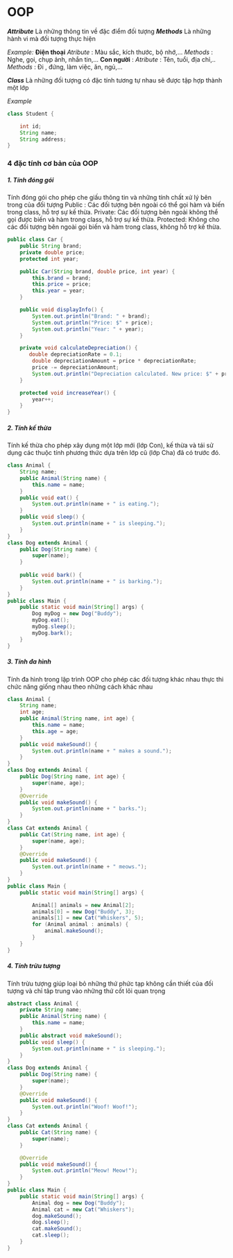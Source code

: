 
# OOP

***Attribute***
Là những thông tin về đặc điểm đối tượng 
***Methods*** 
Là những hành vi mà đối tượng thực hiện

*Example:* 
**Điện thoại**
*Atribute* : Màu sắc, kích thước, bộ nhớ,...
*Methods* : Nghe, gọi, chụp ảnh, nhắn tin,...
**Con người** :
*Atribute* : Tên, tuổi, địa chỉ,..
*Methods* : Đi , đứng, làm việc, ăn, ngủ,...

***Class***
Là những đối tượng có đặc tính tương tự nhau sẽ được tập hợp thành một lớp

*Example* 

```Java
class Student {

    int id;
    String name;
    String address;
}
```
### 4 đặc tính cơ bản của OOP
##### **1. Tính đóng gói** 
Tính đóng gói cho phép che giấu thông tin và những tính chất xử lý bên trong của đối tượng
Public : Các đối tượng bên ngoài có thể gọi hàm và biến trong class, hỗ trợ sự kế thừa.
Private:  Các đối tượng bên ngoài không thể gọi được biến và hàm trong class, hỗ trợ sự kế thừa.
Protected: Không cho các đối tượng bên ngoài gọi biến và hàm trong class, không hỗ trợ kế thừa.

```java
public class Car {
    public String brand;
    private double price;
    protected int year;

    public Car(String brand, double price, int year) {
        this.brand = brand;
        this.price = price;
        this.year = year;
    }

    public void displayInfo() {
        System.out.println("Brand: " + brand);
        System.out.println("Price: $" + price);
        System.out.println("Year: " + year);
    }

    private void calculateDepreciation() {
       double depreciationRate = 0.1; 
        double depreciationAmount = price * depreciationRate;
        price -= depreciationAmount;
        System.out.println("Depreciation calculated. New price: $" + price);
    }

    protected void increaseYear() {
        year++;
    }
}
```
##### **2. Tính kế thừa** 
Tính kế thừa cho phép xây dụng một lớp mới (lớp Con), kế thừa và tái sử dụng các thuộc tính phương thức dựa trên lớp cũ (lớp Cha) đã có trước đó.
```java
class Animal {
    String name;
    public Animal(String name) {
        this.name = name;
    }
    public void eat() {
        System.out.println(name + " is eating.");
    }
    public void sleep() {
        System.out.println(name + " is sleeping.");
    }
}
class Dog extends Animal {
    public Dog(String name) {
        super(name); 
    }
    
    public void bark() {
        System.out.println(name + " is barking.");
    }
}
public class Main {
    public static void main(String[] args) {
        Dog myDog = new Dog("Buddy");
        myDog.eat(); 
        myDog.sleep(); 
        myDog.bark(); 
    }
}
```
##### **3. Tính đa hình** 
Tính đa hình trong lập trình OOP cho phép các đối tượng khác nhau thực thi chức năng giống nhau theo những cách khác nhau

```java
class Animal {
    String name;
    int age;
    public Animal(String name, int age) {
        this.name = name;
        this.age = age;
    }
    public void makeSound() {
        System.out.println(name + " makes a sound.");
    }
}
class Dog extends Animal {
    public Dog(String name, int age) {
        super(name, age);
    }
    @Override
    public void makeSound() {
        System.out.println(name + " barks.");
    }
}
class Cat extends Animal {
    public Cat(String name, int age) {
        super(name, age); 
    }
    @Override
    public void makeSound() {
        System.out.println(name + " meows.");
    }
}
public class Main {
    public static void main(String[] args) {

        Animal[] animals = new Animal[2];
        animals[0] = new Dog("Buddy", 3);
        animals[1] = new Cat("Whiskers", 5);
        for (Animal animal : animals) {
            animal.makeSound(); 
        }
    }
}
```
##### **4. Tính  trừu tượng** 
Tính trừu tượng giúp loại bỏ những thứ phức tạp không cần thiết của đối tượng và chỉ tâp trung vào những thứ cốt lõi quan trọng
```java
abstract class Animal {
    private String name;
    public Animal(String name) {
        this.name = name;
    }
    public abstract void makeSound();
    public void sleep() {
        System.out.println(name + " is sleeping.");
    }
}
class Dog extends Animal {
    public Dog(String name) {
        super(name);
    }
    @Override
    public void makeSound() {
        System.out.println("Woof! Woof!");
    }
}
class Cat extends Animal {
    public Cat(String name) {
        super(name);
    }

    @Override
    public void makeSound() {
        System.out.println("Meow! Meow!");
    }
}
public class Main {
    public static void main(String[] args) {
        Animal dog = new Dog("Buddy");
        Animal cat = new Cat("Whiskers");
        dog.makeSound(); 
        dog.sleep();     
        cat.makeSound(); 
        cat.sleep();     
    }
}

```

